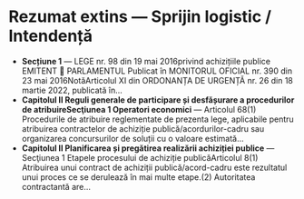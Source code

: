 # Rezumat extins — Sprijin logistic / Intendență

- **Secțiune 1** — LEGE nr. 98 din 19 mai 2016privind achizițiile publice EMITENT  PARLAMENTUL Publicat în MONITORUL OFICIAL nr. 390 din 23 mai 2016NotăArticolul XI din ORDONANȚA DE URGENȚĂ nr. 26 din 18 martie 2022, publicată în…
- **Capitolul II Reguli generale de participare și desfășurare a procedurilor de atribuireSecţiunea 1 Operatori economici** — Articolul 68(1) Procedurile de atribuire reglementate de prezenta lege, aplicabile pentru atribuirea contractelor de achiziție publică/acordurilor-cadru sau organizarea concursurilor de soluții cu o valoare estimată…
- **Capitolul II Planificarea și pregătirea realizării achiziției publice** — Secţiunea 1 Etapele procesului de achiziție publicăArticolul 8(1) Atribuirea unui contract de achiziții publică/acord-cadru este rezultatul unui proces ce se derulează în mai multe etape.(2) Autoritatea contractantă are…